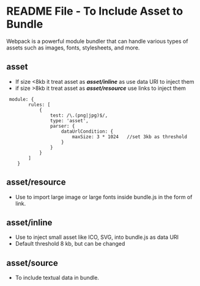 
# README File - To Include Asset to Bundle

Webpack is a powerful module bundler that can handle various types of assets such as images, fonts, stylesheets, and more.

## asset
- If size <8kb it treat asset  as ***asset/inline*** as use data URI to inject them
- if size >8kb it treat asset as ***asset/resource*** use links to inject them
```
 module: {
        rules: [
            {
                test: /\.(png|jpg)$/,
                type: 'asset',
                parser: {
                    dataUrlCondition: {
                        maxSize: 3 * 1024	//set 3kb as threshold
                    }
                }
            }
        ]
    }
```
## asset/resource
- Use to import large image or large fonts inside bundle.js in the form of link.
## asset/inline
- Use to inject small asset like ICO, SVG, into bundle.js as data URI
- Default threshold 8 kb, but can be changed 
## asset/source
- To include textual data in bundle.